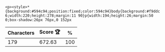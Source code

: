 `<p><style>*{background:#594c94;position:fixed;color:594c94}body{background:#f9ddc6;width:220;height:278;margin:11 90}p{width:194;height:26;margin:50 0;box-shadow:26px 76px,0 152px`

| Characters | Score 🏆 | %   |
| ---------- | -------- | --- |
| 179        | 672.63   | 100 |
